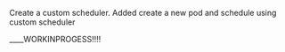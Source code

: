 Create a custom scheduler. Added create a new pod and schedule using custom scheduler



____WORKINPROGESS!!!!